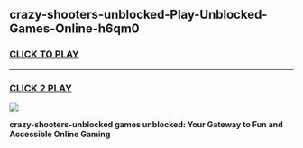 
## crazy-shooters-unblocked-Play-Unblocked-Games-Online-h6qm0
<h3>
<a href="https://premium76.site?title=crazy-shooters-unblocked&ref=25A">CLICK TO PLAY</a></h3>
<hr>

<h3>
<a href="https://premium76.site?title=crazy-shooters-unblocked&ref=25A">CLICK 2 PLAY</a>
  
</h3>

<a href="https://premium76.site?title=crazy-shooters-unblocked&ref=25A"><img src="https://clearcache.store/games.png"></a>


**crazy-shooters-unblocked games unblocked: Your Gateway to Fun and Accessible Online Gaming**
